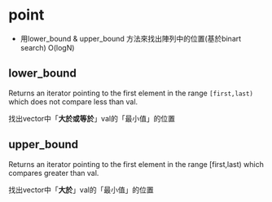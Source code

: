 # point

+ 用lower_bound & upper_bound 方法來找出陣列中的位置(基於binart search) O(logN)



## lower_bound

Returns an iterator pointing to the first element in the range `[first,last)` which does not compare less than val.

找出vector中「**大於或等於**」val的「最小值」的位置

## upper_bound
Returns an iterator pointing to the first element in the range [first,last) which compares greater than val.

找出vector中「**大於**」val的「最小值」的位置

